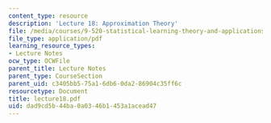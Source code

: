 ```yaml
---
content_type: resource
description: 'Lecture 18: Approximation Theory'
file: /media/courses/9-520-statistical-learning-theory-and-applications-spring-2003/dad9cd5b44ba0a0346b1453a1acead47_lecture18.pdf
file_type: application/pdf
learning_resource_types:
- Lecture Notes
ocw_type: OCWFile
parent_title: Lecture Notes
parent_type: CourseSection
parent_uid: c3405bb5-75a1-6db6-0da2-86904c35ff6c
resourcetype: Document
title: lecture18.pdf
uid: dad9cd5b-44ba-0a03-46b1-453a1acead47
---
```

